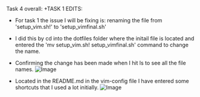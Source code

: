 Task 4 overall:
+TASK 1 EDITS:
+ For task 1 the issue I will be fixing is: renaming the file from 'setup_vim.sh!' to 'setup_vimfinal.sh'
+ I did this by cd into the dotfiles folder where the initail file is located and entered the 'mv setup_vim.sh\! setup_vimfinal.sh' command to change the name.
+ Confirming the change has been made when I hit ls to see all the file names.
  ![Image](https://github.com/user-attachments/assets/3f98b11e-22a7-4cd2-aee6-7ecfb2661dec) 

+ Located in the README.md in the vim-config file I have entered some shortcuts that I used a lot initially.
  ![Image](https://github.com/user-attachments/assets/87c827c9-5751-479d-8cac-696f592492a6) 
